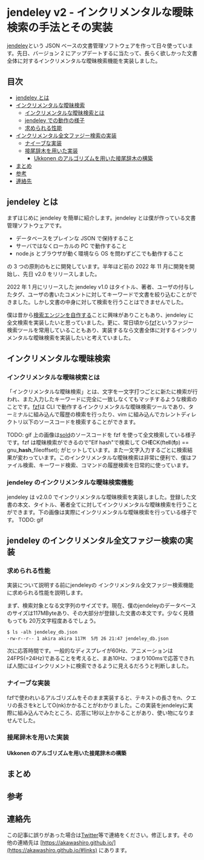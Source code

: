 # jendeley v2 - インクリメンタルな曖昧検索の手法とその実装 <!-- omit in toc -->

[jendeley](https://zenn.dev/a_kawashiro/articles/a2170f967f9508)という JSON ベースの文書管理ソフトウェアを作って日々使っています。先日、バージョン 2 にアップデートするに当たって、長らく欲しかった文書全体に対するインクリメンタルな曖昧検索機能を実装しました。

## 目次 <!-- omit in toc -->

- [jendeley とは](#jendeleyとは)
- [インクリメンタルな曖昧検索](#インクリメンタルな曖昧検索)
  - [インクリメンタルな曖昧検索とは](#インクリメンタルな曖昧検索とは)
  - [jendeley での動作の様子](#jendeleyでの動作の様子)
  - [求められる性能](#求められる性能)
- [インクリメンタル全文ファジー検索の実装](#インクリメンタル全文ファジー検索の実装)
  - [ナイーブな実装](#ナイーブな実装)
  - [接尾辞木を用いた実装](#接尾辞木を用いた実装)
    - [Ukkonen のアルゴリズムを用いた接尾辞木の構築](#ukkonenのアルゴリズムを用いた接尾辞木の構築)
- [まとめ](#まとめ)
- [参考](#参考)
- [連絡先](#連絡先)

## jendeley とは

まずはじめに jendeley を簡単に紹介します。jendeley とは僕が作っている文書管理ソフトウェアです。

- データベースをプレインな JSON で保持すること
- サーバではなくローカルの PC で動作すること
- node.js とブラウザが動く環境なら OS を問わずどこでも動作すること

の 3 つの原則のもとに開発しています。半年ほど前の 2022 年 11 月に開発を開始し、先日 v2.0 をリリースしました。

2022 年 1 月にリリースした jendeley v1.0 はタイトル、著者、ユーザの付与したタグ、ユーザの書いたコメントに対してキーワードで文書を絞り込むことができました。しかし文書の中身に対して検索を行うことはできませんでした。

僕は昔から[検索エンジンを自作する](https://a-kawashiro.hatenablog.com/entry/2020/03/06/192527)ことに興味がありこともあり、jendeley に全文検索を実装したいと思っていました。更に、常日頃から[fzf](https://github.com/junegunn/fzf)というファジー検索ツールを常用していることもあり、実装するなら文書全体に対するインクリメンタルな曖昧検索を実装したいと考えていました。

## インクリメンタルな曖昧検索

### インクリメンタルな曖昧検索とは

「インクリメンタルな曖昧検索」とは、文字を一文字打つごとに新たに検索が行われ、また入力したキーワードに完全に一致しなくてもマッチするような検索のことです。[fzf](https://github.com/junegunn/fzf)は CLI で動作するインクリメンタルな曖昧検索ツールであり、ターミナルに組み込んで履歴の検索を行ったり、vim に組み込んでカレントディレクトリ以下のソースコードを検索することができます。

TODO: gif
上の画像は[sold](https://github.com/akawashiro/sold)のソースコードを fzf を使って全文検索している様子です。fzf は曖昧検索ができるので"Elf hash"で検索して CH**E**CK(fte**l**l(**f**p) == gnu\_**hash**\_fileoffset); がヒットしています。また一文字入力するごとに検索結果が変わっています。このインクリメンタルな曖昧検索は非常に便利で、僕はファイル検索、キーワード検索、コマンドの履歴検索を日常的に使っています。

### jendeley のインクリメンタルな曖昧検索機能

jendeley は v2.0.0 でインクリメンタルな曖昧検索を実装しました。登録した文書の本文、タイトル、著者全てに対してインクリメンタルな曖昧検索を行うことができます。下の画像は実際にインクリメンタルな曖昧検索を行っている様子です。
TODO: gif

## jendeley のインクリメンタル全文ファジー検索の実装

### 求められる性能
実装について説明する前にjendeleyの インクリメンタル全文ファジー検索機能に求められる性能を説明します。

まず、検索対象となる文字列のサイズです。現在、僕のjendeleyのデータベースのサイズは117MByteあり、その大部分が登録した文書の本文です。少なく見積もっても 20万文字程度あるでしょう。
```
$ ls -alh jendeley_db.json 
-rw-r--r-- 1 akira akira 117M  5月 26 21:47 jendeley_db.json
```

次に応答時間です。一般的なディスプレイが60Hz、アニメーションは24FPS(=24Hz)であることを考えると、まあ10Hz、つまり100msで応答できれば人間にはインクリメントに検索できるように見えるだろうと判断しました。

### ナイーブな実装
fzfで使われいるアルゴリズムをそのまま実装すると、テキストの長さをn、クエリの長さをkとしてO(nk)かかることがわかりました。この実装をjendeleyに実際に組み込んでみたところ、応答に1秒以上かかることがあり、使い物になりませんでした。

### 接尾辞木を用いた実装

#### Ukkonen のアルゴリズムを用いた接尾辞木の構築

## まとめ

## 参考

## 連絡先

この記事に誤りがあった場合は[Twitter](https://twitter.com/a_kawashiro)等で連絡をください。修正します。その他の連絡先は [https://akawashiro.github.io/](https://akawashiro.github.io/#links) にあります。
